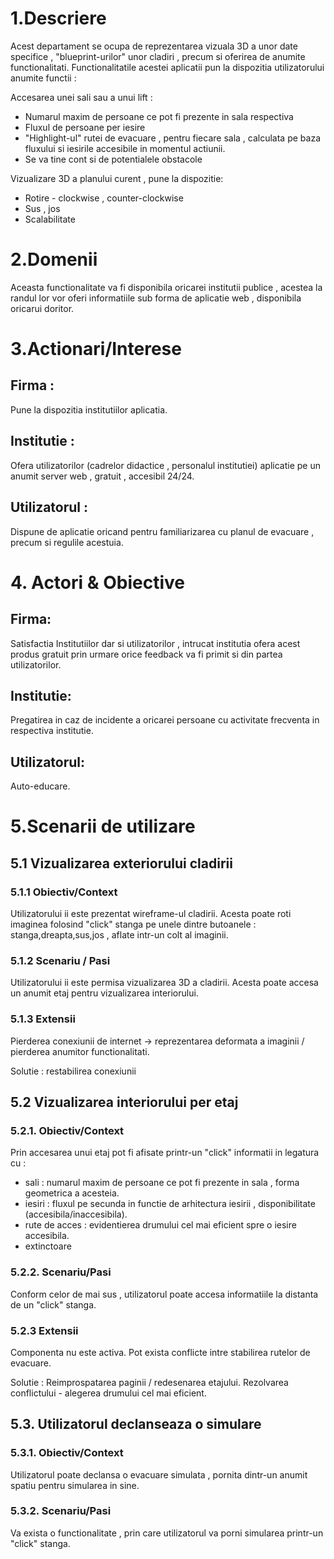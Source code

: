 # 1.Descriere
Acest departament se ocupa de reprezentarea vizuala 3D a unor date specifice ,  "blueprint-urilor" unor cladiri , precum si oferirea de anumite functionalitati.
      Functionalitatile acestei aplicatii pun la dispozitia utilizatorului anumite functii :

Accesarea unei sali sau a unui lift :
* Numarul maxim de persoane ce pot fi prezente in sala respectiva
* Fluxul de persoane per iesire
* "Highlight-ul" rutei de evacuare , pentru fiecare sala , calculata pe baza fluxului si iesirile accesibile in momentul actiunii.
* Se va tine cont si de potentialele obstacole

Vizualizare 3D a planului curent , pune la dispozitie:

* Rotire - clockwise , counter-clockwise
* Sus , jos
* Scalabilitate

# 2.Domenii

Aceasta functionalitate va fi disponibila oricarei institutii publice , acestea la randul lor vor oferi informatiile sub forma de aplicatie web , disponibila oricarui doritor.

# 3.Actionari/Interese

## Firma :
Pune la dispozitia institutiilor  aplicatia.
## Institutie : 
Ofera utilizatorilor (cadrelor didactice , personalul institutiei) aplicatie pe un anumit server web , gratuit , accesibil 24/24.
## Utilizatorul : 
Dispune de aplicatie oricand pentru familiarizarea cu planul de evacuare , precum si regulile acestuia.

# 4. Actori & Obiective

## Firma: 
Satisfactia Institutiilor dar si utilizatorilor , intrucat institutia ofera acest produs gratuit prin urmare orice feedback va fi primit si din partea utilizatorilor.
## Institutie:
Pregatirea in caz de incidente a  oricarei persoane cu activitate frecventa in respectiva institutie.
## Utilizatorul: 
Auto-educare.

# 5.Scenarii de utilizare

##  5.1 Vizualizarea exteriorului cladirii

### 5.1.1 Obiectiv/Context

Utilizatorului ii este prezentat wireframe-ul cladirii.
Acesta poate roti imaginea folosind "click" stanga pe unele dintre butoanele : stanga,dreapta,sus,jos , aflate intr-un colt al imaginii. 

### 5.1.2 Scenariu / Pasi

Utilizatorului ii este permisa vizualizarea 3D a cladirii. Acesta poate accesa un anumit etaj pentru vizualizarea interiorului.

### 5.1.3 Extensii

Pierderea conexiunii de internet -> reprezentarea deformata a imaginii / pierderea anumitor functionalitati.

Solutie : restabilirea conexiunii 

## 5.2 Vizualizarea interiorului per etaj

### 5.2.1. 	Obiectiv/Context

Prin accesarea unui etaj pot fi afisate printr-un "click" informatii in legatura cu :

* sali :  numarul maxim de persoane ce pot fi prezente in sala , forma geometrica a acesteia.
* iesiri : fluxul pe secunda in functie de arhitectura iesirii , disponibilitate (accesibila/inaccesibila).
* rute de acces : evidentierea drumului cel mai eficient spre o iesire accesibila.
* extinctoare

### 5.2.2. Scenariu/Pasi

Conform celor de mai sus , utilizatorul poate accesa informatiile la distanta de un "click" stanga.

### 5.2.3 Extensii

Componenta nu este activa.
Pot exista conflicte intre stabilirea rutelor de evacuare.

Solutie : Reimprospatarea paginii / redesenarea etajului.
          Rezolvarea conflictului - alegerea drumului cel mai eficient.

## 5.3. Utilizatorul declanseaza o simulare

### 5.3.1. Obiectiv/Context

Utilizatorul poate declansa o evacuare simulata  , pornita dintr-un anumit spatiu pentru simularea in sine.

### 5.3.2. Scenariu/Pasi

Va exista o functionalitate , prin care utilizatorul va porni simularea printr-un "click" stanga.









